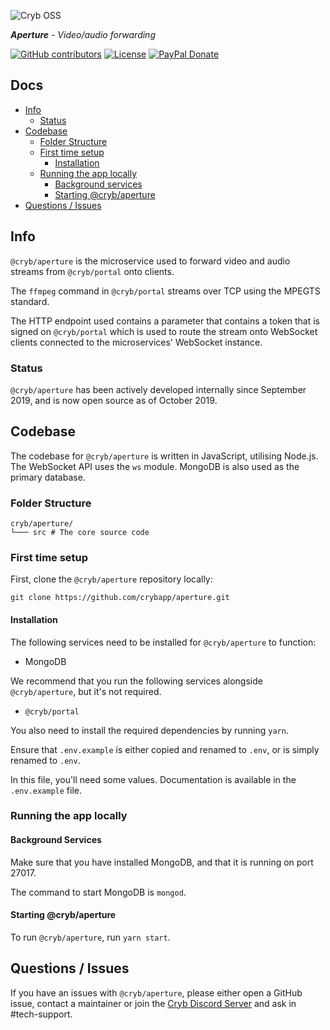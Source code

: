 ![Cryb OSS](.github/cryb.png "Cryb OSS Logo")

_**Aperture** - Video/audio forwarding_

[![GitHub contributors](https://img.shields.io/github/contributors/crybapp/aperture)](https://github.com/crybapp/aperture/graphs/contributors) [![License](https://img.shields.io/github/license/crybapp/aperture)](https://github.com/crybapp/aperture/blob/master/LICENSE) [![PayPal Donate](https://img.shields.io/badge/donate-PayPal-blue.svg)](https://paypal.me/williamsthing)

## Docs
* [Info](#info)
    * [Status](#status)
* [Codebase](#codebase)
    * [Folder Structure](#folder-structure)
    * [First time setup](#first-time-setup)
        * [Installation](#installation)
    * [Running the app locally](#running-the-app-locally)
        * [Background services](#background-services)
        * [Starting @cryb/aperture](#starting-@cryb/aperture)
* [Questions / Issues](#questions--issues)

## Info
`@cryb/aperture` is the microservice used to forward video and audio streams from `@cryb/portal` onto clients.

The `ffmpeg` command in `@cryb/portal` streams over TCP using the MPEGTS standard. 

The HTTP endpoint used contains a parameter that contains a token that is signed on `@cryb/portal` which is used to route the stream onto WebSocket clients connected to the microservices' WebSocket instance.

### Status
`@cryb/aperture` has been actively developed internally since September 2019, and is now open source as of October 2019.

## Codebase
The codebase for `@cryb/aperture` is written in JavaScript, utilising Node.js. The WebSocket API uses the `ws` module. MongoDB is also used as the primary database.

### Folder Structure
```
cryb/aperture/
└─── src # The core source code
```

### First time setup
First, clone the `@cryb/aperture` repository locally:

```
git clone https://github.com/crybapp/aperture.git
```

#### Installation
The following services need to be installed for `@cryb/aperture` to function:

* MongoDB

We recommend that you run the following services alongside `@cryb/aperture`, but it's not required.
* `@cryb/portal`

You also need to install the required dependencies by running `yarn`.

Ensure that `.env.example` is either copied and renamed to `.env`, or is simply renamed to `.env`.

In this file, you'll need some values. Documentation is available in the `.env.example` file.

### Running the app locally

#### Background Services
Make sure that you have installed MongoDB, and that it is running on port 27017.

The command to start MongoDB is `mongod`.

#### Starting @cryb/aperture
To run `@cryb/aperture`, run `yarn start`.

## Questions / Issues

If you have an issues with `@cryb/aperture`, please either open a GitHub issue, contact a maintainer or join the [Cryb Discord Server](https://discord.gg/ShTATH4) and ask in #tech-support.